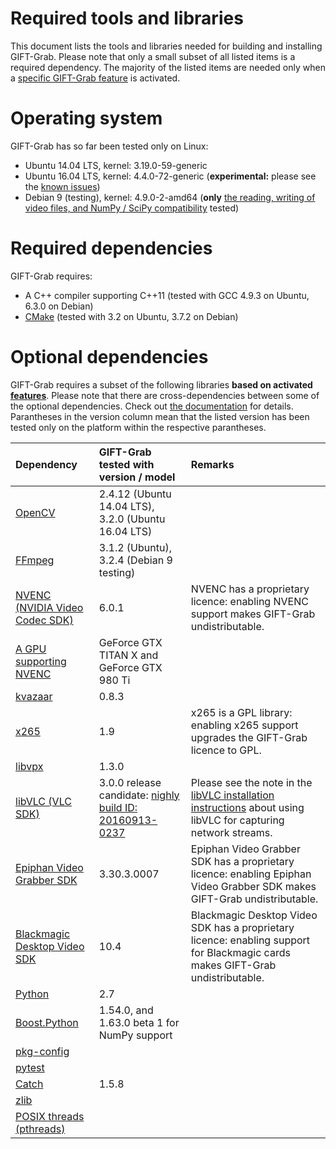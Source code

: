 # Required tools and libraries

This document lists the tools and libraries needed for building and installing GIFT-Grab.
Please note that only a small subset of all listed items is a required dependency.
The majority of the listed items are needed only when a [specific GIFT-Grab feature][gg-features] is activated.


# Operating system

GIFT-Grab has so far been tested only on Linux:
* Ubuntu 14.04 LTS, kernel: 3.19.0-59-generic
* Ubuntu 16.04 LTS, kernel: 4.4.0-72-generic (**experimental:** please see the [known issues](../README.md#known-issues))
* Debian 9 (testing), kernel: 4.9.0-2-amd64 (**only** [the reading, writing of video files, and NumPy / SciPy compatibility][gg-features] tested)

[gg-features]: ../README.md#features


# Required dependencies

GIFT-Grab requires:

* A C++ compiler supporting C++11 (tested with GCC 4.9.3 on Ubuntu, 6.3.0 on Debian)
* [CMake](https://cmake.org/) (tested with 3.2 on Ubuntu, 3.7.2 on Debian)


# Optional dependencies

GIFT-Grab requires a subset of the following libraries **based on activated [features](../README.md#features)**.
Please note that there are cross-dependencies between some of the optional dependencies.
Check out [the documentation](tips.md) for details.
Parantheses in the version column mean that the listed version has been tested only on the platform within the respective parantheses.

| **Dependency** | **GIFT-Grab tested with version / model** | **Remarks** |
| :--- | :--- | :--- |
| [OpenCV](http://www.opencv.org/) | 2.4.12 (Ubuntu 14.04 LTS), 3.2.0 (Ubuntu 16.04 LTS) | |
| [FFmpeg](https://ffmpeg.org/) | 3.1.2 (Ubuntu), 3.2.4 (Debian 9 testing) | |
| [NVENC (NVIDIA Video Codec SDK)](https://developer.nvidia.com/nvidia-video-codec-sdk) | 6.0.1 | NVENC has a proprietary licence: enabling NVENC support makes GIFT-Grab undistributable. |
| [A GPU supporting NVENC](https://developer.nvidia.com/nvidia-video-codec-sdk) | GeForce GTX TITAN X and GeForce GTX 980 Ti | |
| [kvazaar](https://github.com/ultravideo/kvazaar) | 0.8.3 | |
| [x265](http://x265.org/) | 1.9 | x265 is a GPL library: enabling x265 support upgrades the GIFT-Grab licence to GPL. |
| [libvpx](https://www.webmproject.org/code/) | 1.3.0 | |
| [libVLC (VLC SDK)](https://wiki.videolan.org/LibVLC/) | 3.0.0 release candidate: [nighly build ID: 20160913-0237](http://nightlies.videolan.org/build/source/?C=M;O=D) | Please see the note in the [libVLC installation instructions](tips.md#libvlc) about using libVLC for capturing network streams. |
| [Epiphan Video Grabber SDK](https://www.epiphan.com/support/) | 3.30.3.0007 | Epiphan Video Grabber SDK has a proprietary licence: enabling Epiphan Video Grabber SDK makes GIFT-Grab undistributable. |
| [Blackmagic Desktop Video SDK](https://www.blackmagicdesign.com/support) | 10.4 | Blackmagic Desktop Video SDK has a proprietary licence: enabling support for Blackmagic cards makes GIFT-Grab undistributable. |
| [Python](https://www.python.org/) | 2.7 | |
| [Boost.Python](http://www.boost.org/doc/libs/release/libs/python/) | 1.54.0, and 1.63.0 beta 1 for NumPy support | |
| [pkg-config](https://www.freedesktop.org/wiki/Software/pkg-config/) | | |
| [pytest](http://doc.pytest.org/en/latest/) | | |
| [Catch](https://github.com/philsquared/Catch) | 1.5.8 | |
| [zlib](http://www.zlib.net/) | | |
| [POSIX threads (pthreads)](http://pubs.opengroup.org/onlinepubs/9699919799/basedefs/pthread.h.html) | | |
